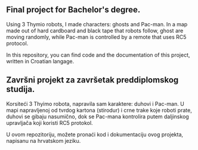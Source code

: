 <h2>Final project for Bachelor's degree. </h2>

<p>Using 3 Thymio robots, I made characters: ghosts and Pac-man. In a map made out of hard cardboard and black tape that robots follow, ghost are moving randomly, while Pac-man is controlled by a remote that uses RC5 protocol.</p>

In this repository, you can find code and the documentation of this project, written in Croatian langage.

<h2>Završni projekt za završetak  preddiplomskog studija.</h2>

<p>Korsiteći 3 Thyimo robota, napravila sam karaktere: duhovi i Pac-man. U mapi napravljenoj od tvrdog kartona (stirodur) i crne trake koje roboti prate, duhovi se gibaju nasumično, dok se Pac-mana kontrolira putem daljinskog upravljača koji koristi RC5 protokol.</p>

U ovom repozitoriju, možete pronaći kod i dokumentaciju ovog projekta, napisanu na hrvatskom jeziku.

